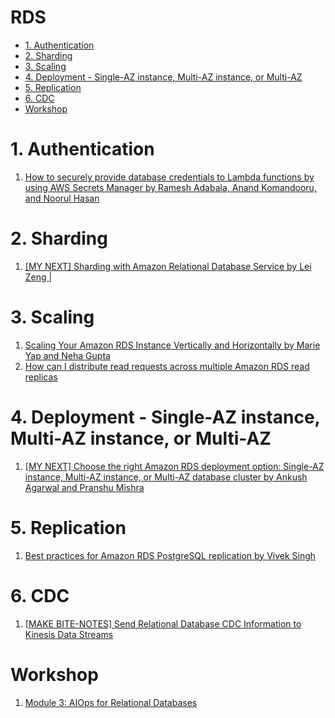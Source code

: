 <h1>RDS</h1>

<!-- TOC -->

- [1. Authentication](#1-authentication)
- [2. Sharding](#2-sharding)
- [3. Scaling](#3-scaling)
- [4. Deployment - Single-AZ instance, Multi-AZ instance, or Multi-AZ](#4-deployment---single-az-instance-multi-az-instance-or-multi-az)
- [5. Replication](#5-replication)
- [6. CDC](#6-cdc)
- [Workshop](#workshop)

<!-- /TOC -->

# 1. Authentication

1. [How to securely provide database credentials to Lambda functions by using AWS Secrets Manager by Ramesh Adabala, Anand Komandooru, and Noorul Hasan](https://aws.amazon.com/blogs/security/how-to-securely-provide-database-credentials-to-lambda-functions-by-using-aws-secrets-manager/)

# 2. Sharding

1. [[MY NEXT] Sharding with Amazon Relational Database Service by Lei Zeng |](https://aws.amazon.com/blogs/database/sharding-with-amazon-relational-database-service/)

# 3. Scaling
1. [Scaling Your Amazon RDS Instance Vertically and Horizontally by Marie Yap and Neha Gupta](https://aws.amazon.com/blogs/database/scaling-your-amazon-rds-instance-vertically-and-horizontally/)
2. [How can I distribute read requests across multiple Amazon RDS read replicas](https://aws.amazon.com/premiumsupport/knowledge-center/requests-rds-read-replicas/)

# 4. Deployment - Single-AZ instance, Multi-AZ instance, or Multi-AZ
1. [[MY NEXT] Choose the right Amazon RDS deployment option: Single-AZ instance, Multi-AZ instance, or Multi-AZ database cluster by Ankush Agarwal and Pranshu Mishra](https://aws.amazon.com/blogs/database/choose-the-right-amazon-rds-deployment-option-single-az-instance-multi-az-instance-or-multi-az-database-cluster/)

# 5. Replication

1. [Best practices for Amazon RDS PostgreSQL replication by Vivek Singh ](https://aws.amazon.com/blogs/database/best-practices-for-amazon-rds-postgresql-replication/)

# 6. CDC

1. [[MAKE BITE-NOTES] Send Relational Database CDC Information to Kinesis Data Streams](https://www.youtube.com/watch?v=xfAJfKDwdIA)

# Workshop

1. [Module 3: AIOps for Relational Databases](https://catalog.workshops.aws/performance-tuning/en-US/60-database)